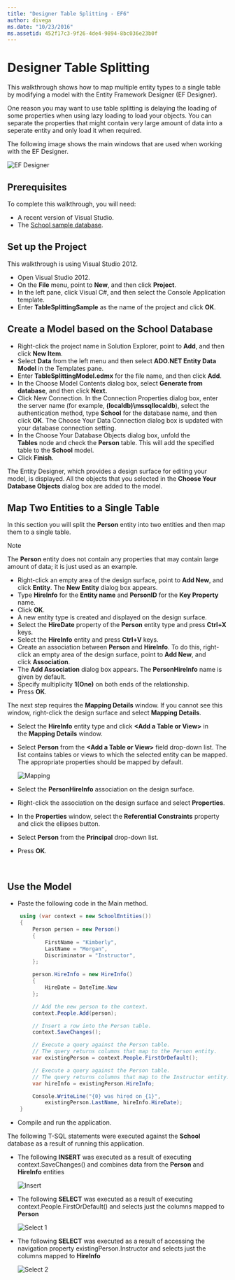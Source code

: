 ```yaml
---
title: "Designer Table Splitting - EF6"
author: divega
ms.date: "10/23/2016"
ms.assetid: 452f17c3-9f26-4de4-9894-8bc036e23b0f
---
```

# Designer Table Splitting
This walkthrough shows how to map multiple entity types to a single table by modifying a model with the Entity Framework Designer (EF Designer).

One reason you may want to use table splitting is delaying the loading of some properties when using lazy loading to load your objects. You can separate the properties that might contain very large amount of data into a seperate entity and only load it when required.

The following image shows the main windows that are used when working with the EF Designer.

![EF Designer](~/ef6/media/efdesigner.png)

## Prerequisites

To complete this walkthrough, you will need:

- A recent version of Visual Studio.
- The [School sample database](~/ef6/resources/school-database.md).

## Set up the Project

This walkthrough is using Visual Studio 2012.

-   Open Visual Studio 2012.
-   On the **File** menu, point to **New**, and then click **Project**.
-   In the left pane, click Visual C\#, and then select the Console Application template.
-   Enter **TableSplittingSample** as the name of the project and click **OK**.

## Create a Model based on the School Database

-   Right-click the project name in Solution Explorer, point to **Add**, and then click **New Item**.
-   Select **Data** from the left menu and then select **ADO.NET Entity Data Model** in the Templates pane.
-   Enter **TableSplittingModel.edmx** for the file name, and then click **Add**.
-   In the Choose Model Contents dialog box, select **Generate from database**, and then click **Next.**
-   Click New Connection. In the Connection Properties dialog box, enter the server name (for example, **(localdb)\\mssqllocaldb**), select the authentication method, type **School** for the database name, and then click **OK**.
    The Choose Your Data Connection dialog box is updated with your database connection setting.
-   In the Choose Your Database Objects dialog box, unfold the **Tables** node and check the **Person** table. This will add the specified table to the **School** model.
-   Click **Finish**.

The Entity Designer, which provides a design surface for editing your model, is displayed. All the objects that you selected in the **Choose Your Database Objects** dialog box are added to the model.

## Map Two Entities to a Single Table

In this section you will split the **Person** entity into two entities and then map them to a single table.

> [!NOTE]
> The **Person** entity does not contain any properties that may contain large amount of data; it is just used as an example.

-   Right-click an empty area of the design surface, point to **Add New**, and click **Entity**.
    The **New Entity** dialog box appears.
-   Type **HireInfo** for the **Entity name** and **PersonID** for the **Key Property** name.
-   Click **OK**.
-   A new entity type is created and displayed on the design surface.
-   Select the **HireDate** property of the **Person** entity type and press **Ctrl+X** keys.
-   Select the **HireInfo** entity and press **Ctrl+V** keys.
-   Create an association between **Person** and **HireInfo**. To do this, right-click an empty area of the design surface, point to **Add New**, and click **Association**.
-   The **Add Association** dialog box appears. The **PersonHireInfo** name is given by default.
-   Specify multiplicity **1(One)** on both ends of the relationship.
-   Press **OK**.

The next step requires the **Mapping Details** window. If you cannot see this window, right-click the design surface and select **Mapping Details**.

-   Select the **HireInfo** entity type and click **&lt;Add a Table or View&gt;** in the **Mapping Details** window.
-   Select **Person** from the **&lt;Add a Table or View&gt;** field drop-down list. The list contains tables or views to which the selected entity can be mapped.
    The appropriate properties should be mapped by default.

    ![Mapping](~/ef6/media/mapping.png)

-   Select the **PersonHireInfo** association on the design surface.
-   Right-click the association on the design surface and select **Properties**.
-   In the **Properties** window, select the **Referential Constraints** property and click the ellipses button.
-   Select **Person** from the **Principal** drop-down list.
-   Press **OK**.

 

## Use the Model

-   Paste the following code in the Main method.

``` csharp
    using (var context = new SchoolEntities())
    {
        Person person = new Person()
        {
            FirstName = "Kimberly",
            LastName = "Morgan",
            Discriminator = "Instructor",
        };

        person.HireInfo = new HireInfo()
        {
            HireDate = DateTime.Now
        };

        // Add the new person to the context.
        context.People.Add(person);

        // Insert a row into the Person table.  
        context.SaveChanges();

        // Execute a query against the Person table.
        // The query returns columns that map to the Person entity.
        var existingPerson = context.People.FirstOrDefault();

        // Execute a query against the Person table.
        // The query returns columns that map to the Instructor entity.
        var hireInfo = existingPerson.HireInfo;

        Console.WriteLine("{0} was hired on {1}",
            existingPerson.LastName, hireInfo.HireDate);
    }
```
-   Compile and run the application.

The following T-SQL statements were executed against the **School** database as a result of running this application. 

-   The following **INSERT** was executed as a result of executing context.SaveChanges() and combines data from the **Person** and **HireInfo** entities

    ![Insert](~/ef6/media/insert.png)

-   The following **SELECT** was executed as a result of executing context.People.FirstOrDefault() and selects just the columns mapped to **Person**

    ![Select 1](~/ef6/media/select1.png)

-   The following **SELECT** was executed as a result of accessing the navigation property existingPerson.Instructor and selects just the columns mapped to **HireInfo**

    ![Select 2](~/ef6/media/select2.png)
